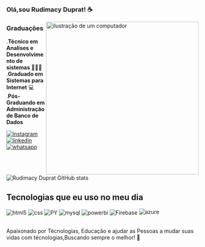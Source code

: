 ### Olá,sou Rudimacy Duprat! ☕
<img src="https://raw.githubusercontent.com/MicaelliMedeiros/micaellimedeiros/master/image/computer-illustration.png" alt="ilustração de um computador" min-width="400px" max-width="400px" width="400px" align="right">
<h3>Graduações</h3>
.<strong>Técnico em Analises e Desenvolvimento de sistemas</strong> 👨🏻‍💻 <br>
.<strong>Graduado em Sistemas para Internet</strong> 💻 <br>
.<strong>Pós-Graduando em Administração de Banco de Dados</strong>

[![Instagram](https://img.shields.io/badge/Instagram-E4405F?style=for-the-badge&logo=instagram&logoColor=white)](https://instagram.com/rudi_duprat)
[![linkedin](	https://img.shields.io/badge/LinkedIn-0077B5?style=for-the-badge&logo=linkedin&logoColor=white)](https://www.linkedin.com/in/rudimacy-duprat-desenvolvimentosistemas/)
[![whatsapp](	https://img.shields.io/badge/WhatsApp-25D366?style=for-the-badge&logo=whatsapp&logoColor=white)](https://wa.me/qr/IVUETHSGRGPDH1/)
<br>
![Rudimacy Duprat GitHub stats](https://github-readme-stats.vercel.app/api?username=RudimacyDuprat&show_icons=true&theme=dracula)



## Tecnologias que eu uso no meu dia

<div style="display: inline_block">
  <img align="center" alt="html5" src="https://img.shields.io/badge/HTML5-E34F26?style=for-the-badge&logo=html5&logoColor=white" />
  <img align="center" alt="css" src="https://img.shields.io/badge/CSS3-1572B6?style=for-the-badge&logo=css3&logoColor=white" />
  <img align="center" alt="PY" src="https://img.shields.io/badge/Python-FFD43B?style=for-the-badge&logo=python&logoColor=blue" />
  <img align="center"  alt="mysql"src="https://img.shields.io/badge/MySQL-005C84?style=for-the-badge&logo=mysql&logoColor=white" />
  <img align="center" alt="powerbi"src="https://img.shields.io/badge/PowerBI-F2C811?style=for-the-badge&logo=Power%20BI&logoColor=white"
  <img align="center" alt="Django"src="https://img.shields.io/badge/Django-092E20?style=for-the-badge&logo=django&logoColor=green"/>
  <img align="center" alt="Firebase"src="https://img.shields.io/badge/firebase-ffca28?style=for-the-badge&logo=firebase&logoColor=black"/>
<img aligen="center" alt="azure"src="https://img.shields.io/badge/microsoft%20azure-0089D6?style=for-the-badge&logo=microsoft-azure&logoColor=white"/>
 
 </div><br/>

Apaixonado por Técnologias, Educação e ajudar as Pessoas a mudar suas vidas com técnologias,Buscando sempre o melhor! 🤝
